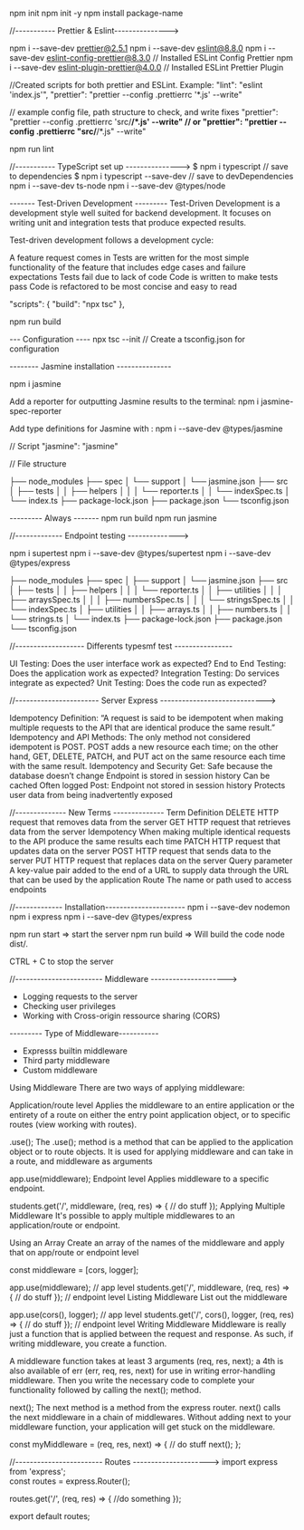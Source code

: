 npm init
npm init -y 
npm install package-name

//----------- Prettier & Eslint--------------->

npm i --save-dev prettier@2.5.1
npm i --save-dev eslint@8.8.0
npm i --save-dev eslint-config-prettier@8.3.0  // Installed ESLint Config Prettier
npm i --save-dev eslint-plugin-prettier@4.0.0 // Installed ESLint Prettier Plugin

//Created scripts for both prettier and ESLint. Example:
"lint": "eslint 'index.js'",
"prettier": "prettier --config .prettierrc '*.js' --write"

// example config file, path structure to check, and write fixes 
"prettier": "prettier --config .prettierrc 'src/**/*.js' --write"
// or
"prettier": "prettier --config .prettierrc \"src/**/*.js\" --write"

npm run lint


//----------- TypeScript set up --------------->
$ npm i typescript // save to dependencies
$ npm i typescript --save-dev // save to devDependencies
npm i --save-dev ts-node
npm i --save-dev @types/node



-------  Test-Driven Development ---------
Test-Driven Development is a development style well suited for backend development. It focuses on writing unit and integration tests that produce expected results.

Test-driven development follows a development cycle:

A feature request comes in
Tests are written for the most simple functionality of the feature that includes edge cases and failure expectations
Tests fail due to lack of code
Code is written to make tests pass
Code is refactored to be most concise and easy to read


"scripts": {
    "build": "npx tsc"
  },

npm run build

--- Configuration ----
npx tsc --init // Create a tsconfig.json for configuration


-------- Jasmine installation ---------------

npm i jasmine

Add a reporter for outputting Jasmine results to the terminal:
npm i jasmine-spec-reporter 

Add type definitions for Jasmine with :
npm i --save-dev @types/jasmine

// Script
"jasmine": "jasmine"

// File structure

├── node_modules
├── spec
│      └── support
│           └── jasmine.json
├── src
│     ├──  tests
│     │     ├── helpers
│     │     │      └── reporter.ts
│     │     └── indexSpec.ts
│     └── index.ts
├── package-lock.json
├── package.json
└── tsconfig.json

--------- Always -------
npm run build
npm run jasmine

//------------- Endpoint testing -------------->

npm i supertest
npm i --save-dev @types/supertest
npm i --save-dev @types/express


├── node_modules
├── spec
│ ├── support
│ └── jasmine.json
├── src
│ ├── tests
│ │ ├── helpers
│ │ │ └── reporter.ts
│ │ ├── utilities
│ │ │ ├── arraysSpec.ts
│ │ │ ├── numbersSpec.ts
│ │ │ └── stringsSpec.ts
│ │ └── indexSpec.ts
│ ├── utilities
│ │ ├── arrays.ts
│ │ ├── numbers.ts
│ │ └── strings.ts
│ └── index.ts
├── package-lock.json
├── package.json
└── tsconfig.json


//------------------- Differents typesmf test ----------------

UI Testing: Does the user interface work as expected?
End to End Testing: Does the application work as expected?
Integration Testing: Do services integrate as expected?
Unit Testing: Does the code run as expected?

//----------------------- Server Express ----------------------------->

Idempotency
Definition:
“A request is said to be idempotent when making multiple requests to the API that are identical produce the same result.”
Idempotency and API Methods:
The only method not considered idempotent is POST.
POST adds a new resource each time; on the other hand, GET, DELETE, PATCH, and PUT act on the same resource each time with the same result.
Idempotency and Security
Get:
Safe because the database doesn’t change
Endpoint is stored in session history
Can be cached
Often logged
Post:
Endpoint not stored in session history
Protects user data from being inadvertently exposed

//-------------- New Terms --------------
Term	Definition
DELETE	HTTP request that removes data from the server
GET	HTTP request that retrieves data from the server
Idempotency	When making multiple identical requests to the API produce the same results each time
PATCH	HTTP request that updates data on the server
POST	HTTP request that sends data to the server
PUT	HTTP request that replaces data on the server
Query parameter	A key-value pair added to the end of a URL to supply data through the URL that can be used by the application
Route	The name or path used to access endpoints


//------------- Installation----------------------
 npm i --save-dev nodemon
 npm i express
 npm i --save-dev @types/express

 npm run start => start the server
 npm run build => Will build the code
 node dist/.

 CTRL + C to stop the server


 //------------------------ Middleware --------------------->

 - Logging requests to the server
 - Checking user privileges
 - Working with Cross-origin ressource sharing (CORS)

 --------- Type of Middleware-----------
 - Expresss builtin middleware
 - Third party middleware
 - Custom middleware


Using Middleware
There are two ways of applying middleware:

Application/route level
Applies the middleware to an entire application or the entirety of a route on either the entry point application object, or to specific routes (view working with routes).

.use();
The .use(); method is a method that can be applied to the application object or to route objects. It is used for applying middleware and can take in a route, and middleware as arguments

app.use(middleware);
Endpoint level
Applies middleware to a specific endpoint.

students.get('/', middleware, (req, res) => { // do stuff });
Applying Multiple Middleware
It's possible to apply multiple middlewares to an application/route or endpoint.

Using an Array
Create an array of the names of the middleware and apply that on app/route or endpoint level

const middleware = [cors, logger];

app.use(middleware); // app level
students.get('/', middleware, (req, res) => { // do stuff }); // endpoint level
Listing Middleware
List out the middleware

app.use(cors(), logger); // app level 
students.get('/', cors(), logger, (req, res) => { // do stuff }); // endpoint level
Writing Middleware
Middleware is really just a function that is applied between the request and response. As such, if writing middleware, you create a function.

A middleware function takes at least 3 arguments (req, res, next); a 4th is also available of err (err, req, res, next) for use in writing error-handling middleware. Then you write the necessary code to complete your functionality followed by calling the next(); method.

next();
The next method is a method from the express router. next() calls the next middleware in a chain of middlewares. Without adding next to your middleware function, your application will get stuck on the middleware.

const myMiddleware = (req, res, next) => {
  // do stuff
  next();
};


 //------------------------ Routes  --------------------->
import express from 'express';   
const routes = express.Router();

routes.get('/', (req, res) => { //do something });

export default routes;